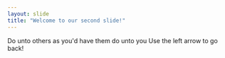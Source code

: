 ```yaml
---
layout: slide
title: "Welcome to our second slide!"
---
```

Do unto others as you'd have them do unto you
Use the left arrow to go back!
